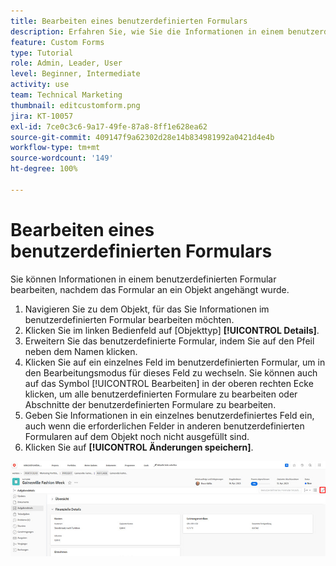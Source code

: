 ```yaml
---
title: Bearbeiten eines benutzerdefinierten Formulars
description: Erfahren Sie, wie Sie die Informationen in einem benutzerdefinierten Formular bearbeiten, nachdem es an ein Objekt angehängt wurde.
feature: Custom Forms
type: Tutorial
role: Admin, Leader, User
level: Beginner, Intermediate
activity: use
team: Technical Marketing
thumbnail: editcustomform.png
jira: KT-10057
exl-id: 7ce0c3c6-9a17-49fe-87a8-8ff1e628ea62
source-git-commit: 409147f9a62302d28e14b834981992a0421d4e4b
workflow-type: tm+mt
source-wordcount: '149'
ht-degree: 100%

---
```


# Bearbeiten eines benutzerdefinierten Formulars

<!---
21.4 updates have been made here
--->

Sie können Informationen in einem benutzerdefinierten Formular bearbeiten, nachdem das Formular an ein Objekt angehängt wurde.

1. Navigieren Sie zu dem Objekt, für das Sie Informationen im benutzerdefinierten Formular bearbeiten möchten.
1. Klicken Sie im linken Bedienfeld auf [Objekttyp] **[!UICONTROL Details]**.
1. Erweitern Sie das benutzerdefinierte Formular, indem Sie auf den Pfeil neben dem Namen klicken.
1. Klicken Sie auf ein einzelnes Feld im benutzerdefinierten Formular, um in den Bearbeitungsmodus für dieses Feld zu wechseln. Sie können auch auf das Symbol [!UICONTROL Bearbeiten] in der oberen rechten Ecke klicken, um alle benutzerdefinierten Formulare zu bearbeiten oder Abschnitte der benutzerdefinierten Formulare zu bearbeiten.
1. Geben Sie Informationen in ein einzelnes benutzerdefiniertes Feld ein, auch wenn die erforderlichen Felder in anderen benutzerdefinierten Formularen auf dem Objekt noch nicht ausgefüllt sind.
1. Klicken Sie auf **[!UICONTROL Änderungen speichern]**.

![Fenster „Aufgabendetails“ mit einem benutzerdefinierten Formular, das bearbeitet wird](assets/custom-forms-edit-a-custom-form.jpg)
